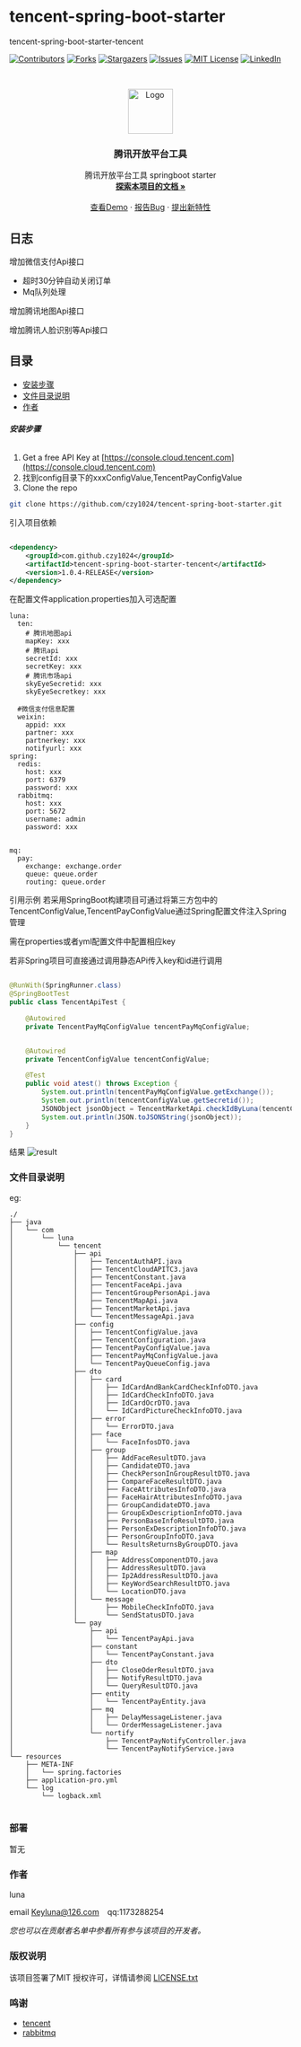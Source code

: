 # tencent-spring-boot-starter

tencent-spring-boot-starter-tencent

<!-- PROJECT SHIELDS -->

[![Contributors][contributors-shield]][contributors-url]
[![Forks][forks-shield]][forks-url]
[![Stargazers][stars-shield]][stars-url]
[![Issues][issues-shield]][issues-url]
[![MIT License][license-shield]][license-url]
[![LinkedIn][linkedin-shield]][linkedin-url]

<!-- PROJECT LOGO -->
<br />

<p align="center">
  <a href="https://github.com/czy1024/tencent-spring-boot-starter/">
    <img src="https://www.isczy.tk/luna-image-bed/img/20210119001858.png" alt="Logo" width="80" height="80">
  </a>

<h3 align="center">腾讯开放平台工具</h3>
  <p align="center">
    腾讯开放平台工具 springboot starter
    <br />
    <a href="https://github.com/czy1024/tencent-spring-boot-starter"><strong>探索本项目的文档 »</strong></a>
    <br />
    <br />
    <a href="">查看Demo</a>
    ·
    <a href="">报告Bug</a>
    ·
    <a href="https://github.com/czy1024/tencent-spring-boot-starter/issues">提出新特性</a>
  </p>

</p>

## 日志

增加微信支付Api接口

- 超时30分钟自动关闭订单
- Mq队列处理

增加腾讯地图Api接口

增加腾讯人脸识别等Api接口

## 目录

- [安装步骤](#安装步骤)
- [文件目录说明](#文件目录说明)
- [作者](#作者)

###### **安装步骤**

1. Get a free API Key at [https://console.cloud.tencent.com](https://console.cloud.tencent.com)
2. 找到config目录下的xxxConfigValue,TencentPayConfigValue
3. Clone the repo

```sh
git clone https://github.com/czy1024/tencent-spring-boot-starter.git
```

引入项目依赖

```xml

<dependency>
    <groupId>com.github.czy1024</groupId>
    <artifactId>tencent-spring-boot-starter-tencent</artifactId>
    <version>1.0.4-RELEASE</version>
</dependency>
```

在配置文件application.properties加入可选配置

```text
luna:
  ten:
    # 腾讯地图api
    mapKey: xxx
    # 腾讯api
    secretId: xxx
    secretKey: xxx
    # 腾讯市场api
    skyEyeSecretid: xxx
    skyEyeSecretkey: xxx

  #微信支付信息配置
  weixin:
    appid: xxx
    partner: xxx
    partnerkey: xxx
    notifyurl: xxx
spring:
  redis:
    host: xxx
    port: 6379
    password: xxx
  rabbitmq:
    host: xxx
    port: 5672
    username: admin
    password: xxx


mq:
  pay:
    exchange: exchange.order
    queue: queue.order
    routing: queue.order

```

引用示例 若采用SpringBoot构建项目可通过将第三方包中的TencentConfigValue,TencentPayConfigValue通过Spring配置文件注入Spring管理

需在properties或者yml配置文件中配置相应key

若非Spring项目可直接通过调用静态APi传入key和id进行调用

```java

@RunWith(SpringRunner.class)
@SpringBootTest
public class TencentApiTest {

    @Autowired
    private TencentPayMqConfigValue tencentPayMqConfigValue;


    @Autowired
    private TencentConfigValue tencentConfigValue;

    @Test
    public void atest() throws Exception {
        System.out.println(tencentPayMqConfigValue.getExchange());
        System.out.println(tencentConfigValue.getSecretid());
        JSONObject jsonObject = TencentMarketApi.checkIdByLuna(tencentConfigValue.getSkyEyeSecretid(), tencentConfigValue.getSkyEyeSecretkey(), "陈章月", "500384199911072412");
        System.out.println(JSON.toJSONString(jsonObject));
    }
}

```

结果
![result](http://www.isczy.tk/luna-image-bed/uPic/Snipaste_2021-03-27_19-42-01.png)

### 文件目录说明

eg:

```
./
├── java
│   └── com
│       └── luna
│           └── tencent
│               ├── api
│               │   ├── TencentAuthAPI.java
│               │   ├── TencentCloudAPITC3.java
│               │   ├── TencentConstant.java
│               │   ├── TencentFaceApi.java
│               │   ├── TencentGroupPersonApi.java
│               │   ├── TencentMapApi.java
│               │   ├── TencentMarketApi.java
│               │   └── TencentMessageApi.java
│               ├── config
│               │   ├── TencentConfigValue.java
│               │   ├── TencentConfiguration.java
│               │   ├── TencentPayConfigValue.java
│               │   ├── TencentPayMqConfigValue.java
│               │   └── TencentPayQueueConfig.java
│               ├── dto
│               │   ├── card
│               │   │   ├── IdCardAndBankCardCheckInfoDTO.java
│               │   │   ├── IdCardCheckInfoDTO.java
│               │   │   ├── IdCardOcrDTO.java
│               │   │   └── IdCardPictureCheckInfoDTO.java
│               │   ├── error
│               │   │   └── ErrorDTO.java
│               │   ├── face
│               │   │   └── FaceInfosDTO.java
│               │   ├── group
│               │   │   ├── AddFaceResultDTO.java
│               │   │   ├── CandidateDTO.java
│               │   │   ├── CheckPersonInGroupResultDTO.java
│               │   │   ├── CompareFaceResultDTO.java
│               │   │   ├── FaceAttributesInfoDTO.java
│               │   │   ├── FaceHairAttributesInfoDTO.java
│               │   │   ├── GroupCandidateDTO.java
│               │   │   ├── GroupExDescriptionInfoDTO.java
│               │   │   ├── PersonBaseInfoResultDTO.java
│               │   │   ├── PersonExDescriptionInfoDTO.java
│               │   │   ├── PersonGroupInfoDTO.java
│               │   │   └── ResultsReturnsByGroupDTO.java
│               │   ├── map
│               │   │   ├── AddressComponentDTO.java
│               │   │   ├── AddressResultDTO.java
│               │   │   ├── Ip2AddressResultDTO.java
│               │   │   ├── KeyWordSearchResultDTO.java
│               │   │   └── LocationDTO.java
│               │   └── message
│               │       ├── MobileCheckInfoDTO.java
│               │       └── SendStatusDTO.java
│               └── pay
│                   ├── api
│                   │   └── TencentPayApi.java
│                   ├── constant
│                   │   └── TencentPayConstant.java
│                   ├── dto
│                   │   ├── CloseOderResultDTO.java
│                   │   ├── NotifyResultDTO.java
│                   │   └── QueryResultDTO.java
│                   ├── entity
│                   │   └── TencentPayEntity.java
│                   ├── mq
│                   │   ├── DelayMessageListener.java
│                   │   └── OrderMessageListener.java
│                   └── nortify
│                       ├── TencentPayNotifyController.java
│                       └── TencentPayNotifyService.java
└── resources
    ├── META-INF
    │   └── spring.factories
    ├── application-pro.yml
    └── log
        └── logback.xml


```

### 部署

暂无

### 作者

luna

email Keyluna@126.com &ensp; qq:1173288254

*您也可以在贡献者名单中参看所有参与该项目的开发者。*

### 版权说明

该项目签署了MIT 授权许可，详情请参阅 [LICENSE.txt](https://github.com/czy1024/luna-commons/blob/master/LICENSE)

### 鸣谢[]()

- [tencent]()
- [rabbitmq]()

<!-- links -->

[your-project-path]:czy1024/tencent-spring-boot-starter

[contributors-shield]: https://img.shields.io/github/contributors/czy1024/tencent-spring-boot-starter.svg?style=flat-square

[contributors-url]: https://github.com/czy1024/tencent-spring-boot-starter/graphs/contributors

[forks-shield]: https://img.shields.io/github/forks/czy1024/tencent-spring-boot-starter.svg?style=flat-square

[forks-url]: https://github.com/czy1024/tencent-spring-boot-starter/network/members

[stars-shield]: https://img.shields.io/github/stars/czy1024/tencent-spring-boot-starter.svg?style=flat-square

[stars-url]: https://github.com/czy1024/tencent-spring-boot-starter/stargazers

[issues-shield]: https://img.shields.io/github/issues/czy1024/tencent-spring-boot-starter.svg?style=flat-square

[issues-url]: https://img.shields.io/github/issues/czy1024/tencent-spring-boot-starter.svg

[license-shield]: https://img.shields.io/github/license/czy1024/tencent-spring-boot-starter.svg?style=flat-square

[license-url]: https://github.com/czy1024/tencent-spring-boot-starter/blob/master/LICENSE.txt

[linkedin-shield]: https://img.shields.io/badge/-LinkedIn-black.svg?style=flat-square&logo=linkedin&colorB=555

[linkedin-url]: https://linkedin.com/in/tencent-spring-boot-starter




